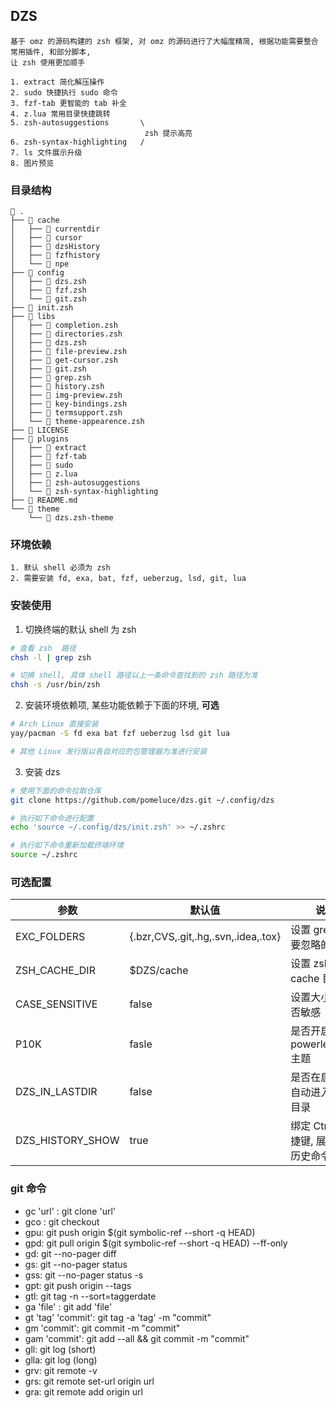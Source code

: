 ## DZS

```
基于 omz 的源码构建的 zsh 框架, 对 omz 的源码进行了大幅度精简, 根据功能需要整合常用插件, 和部分脚本,
让 zsh 使用更加顺手

1. extract 简化解压操作
2. sudo 快捷执行 sudo 命令
3. fzf-tab 更智能的 tab 补全
4. z.lua 常用目录快捷跳转
5. zsh-autosuggestions       \
                              zsh 提示高亮
6. zsh-syntax-highlighting   /
7. ls 文件展示升级
8. 图片预览
```

### 目录结构

```
 .
├──  cache
│   ├──  currentdir
│   ├──  cursor
│   ├──  dzsHistory
│   ├──  fzfhistory
│   └──  npe
├──  config
│   ├──  dzs.zsh
│   ├──  fzf.zsh
│   └──  git.zsh
├──  init.zsh
├──  libs
│   ├──  completion.zsh
│   ├──  directories.zsh
│   ├──  dzs.zsh
│   ├──  file-preview.zsh
│   ├──  get-cursor.zsh
│   ├──  git.zsh
│   ├──  grep.zsh
│   ├──  history.zsh
│   ├──  img-preview.zsh
│   ├──  key-bindings.zsh
│   ├──  termsupport.zsh
│   └──  theme-appearence.zsh
├──  LICENSE
├──  plugins
│   ├──  extract
│   ├──  fzf-tab
│   ├──  sudo
│   ├──  z.lua
│   ├──  zsh-autosuggestions
│   └──  zsh-syntax-highlighting
├──  README.md
└──  theme
    └──  dzs.zsh-theme
```

### 环境依赖

```
1. 默认 shell 必须为 zsh
2. 需要安装 fd, exa, bat, fzf, ueberzug, lsd, git, lua
```

### 安装使用

1. 切换终端的默认 shell 为 zsh
```zsh
# 查看 zsh  路径
chsh -l | grep zsh

# 切换 shell, 具体 shell 路径以上一条命令查找到的 zsh 路径为准
chsh -s /usr/bin/zsh
```

2. 安装环境依赖项, 某些功能依赖于下面的环境, **可选**
```zsh
# Arch Linux 直接安装
yay/pacman -S fd exa bat fzf ueberzug lsd git lua

# 其他 Linux 发行版以各自对应的包管理器为准进行安装
```

3. 安装 dzs
```zsh
# 使用下面的命令拉取仓库
git clone https://github.com/pomeluce/dzs.git ~/.config/dzs

# 执行如下命令进行配置
echo 'source ~/.config/dzs/init.zsh' >> ~/.zshrc

# 执行如下命令重新加载终端环境
source ~/.zshrc
```

### 可选配置

| 参数             | 默认值                              | 说明                                   |
| ---------------- | ----------------------------------- | -------------------------------------- |
| EXC_FOLDERS      | {.bzr,CVS,.git,.hg,.svn,.idea,.tox} | 设置 grep 命令要忽略的目录             |
| ZSH_CACHE_DIR    | $DZS/cache                          | 设置 zsh 的 cache 目录                 |
| CASE_SENSITIVE   | false                               | 设置大小写是否敏感                     |
| P10K             | fasle                               | 是否开启 powerlevel10k 主题            |
| DZS_IN_LASTDIR   | false                               | 是否在启动时自动进入上次目录           |
| DZS_HISTORY_SHOW | true                                | 绑定 Ctrl + r 快捷键, 展示搜索历史命令 |

### git 命令

<!-- ``` -->

- gc 'url' : git clone 'url'
- gco : git checkout
- gpu: git push origin $(git symbolic-ref --short -q HEAD)
- gpd: git pull origin $(git symbolic-ref --short -q HEAD) --ff-only
- gd: git --no-pager diff
- gs: git --no-pager status
- gss: git --no-pager status -s
- gpt: git push origin --tags
- gtl: git tag -n --sort=taggerdate
- ga 'file' : git add 'file'
- gt 'tag' 'commit': git tag -a 'tag' -m "commit"
- gm 'commit': git commit -m "commit"
- gam 'commit': git add --all && git commit -m "commit"
- gll: git log (short)
- glla: git log (long)
- grv: git remote -v
- grs: git remote set-url origin url
- gra: git remote add origin url
<!-- ``` -->
